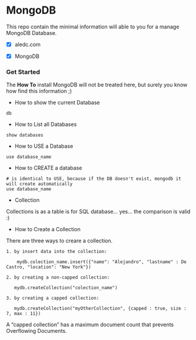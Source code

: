 # MongoDB
This repo contain the minimal information will able to you for a manage MongoDB Database.


- [x] aledc.com
- [x] MongoDB


### Get Started


The __How To__ install MongoDB will not be treated here, but surely you know how find this information ;)



*  How to show the current Database

```
db
```

* How to List all Databases

```
show databases
```


* How to USE a Database

```
use database_name
```

* How to CREATE a database

```
# is identical to USE, because if the DB doesn't exist, mongodb it will create automatically
use database_name
```

* Collection 

Collections is as a table is for SQL database...  yes... the comparison is valid :)


* How to Create a Collection

There are three ways to creare a collection. 

    1. by insert data into the collection:
```
    mydb.colection_name.insert({"name": "Alejandro", "lastname" : De Castro, "location": "New York"})
```
    2. by creating a non-capped collection:
 ```
    mydb.createCollection("colection_name")
 ```
    3. by creating a capped collection:
 ```
    mydb.createCollection("myOtherCollection", {capped : true, size : 7, max : 11})
 ```

A “capped collection” has a maximum document count that prevents Overflowing Documents.
